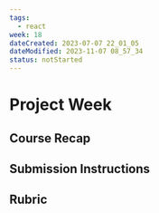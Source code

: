 ```yaml
---
tags:
  - react
week: 18
dateCreated: 2023-07-07 22_01_05
dateModified: 2023-11-07 08_57_34
status: notStarted
---
```


# Project Week

## Course Recap

## Submission Instructions

## Rubric
